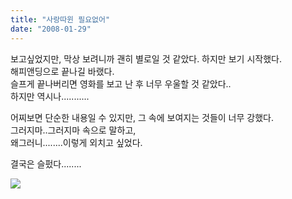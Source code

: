 ```yaml
---
title: "사랑따윈 필요없어"
date: "2008-01-29"
---
```


보고싶었지만, 막상 보려니까 괜히 별로일 것 같았다. 하지만 보기 시작했다.  
해피앤딩으로 끝나길 바랬다.  
슬프게 끝나버리면 영화를 보고 난 후 너무 우울할 것 같았다..  
하지만 역시나...........  
  
어찌보면 단순한 내용일 수 있지만, 그 속에 보여지는 것들이 너무 강했다.  
그러지마..그러지마 속으로 말하고,  
왜그러니........이렇게 외치고 싶었다.  
  
결국은 슬펐다........  
  
  
![](http://pds6.egloos.com/pds/200709/22/35/e0027635_46f3fbbc2ecf9.jpg)
